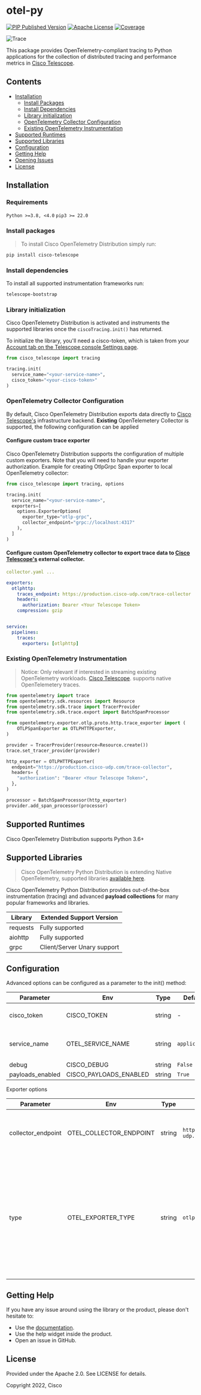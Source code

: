 # otel-py
[![PIP Published Version][pip-image]][pip-url]
[![Apache License][license-image]][license-image]
[![Coverage][coverage-image]][coverage-url]

![Trace](trace.png)

This package provides OpenTelemetry-compliant tracing to Python
applications for the collection of distributed tracing and performance metrics in [Cisco Telescope](https://console.telescope.app/?utm_source=github).

## Contents

- [Installation](#installation)
  - [Install Packages](#install-packages)
  - [Install Dependencies](#install-dependencies)
  - [Library initialization](#library-initialization)
  - [OpenTelemetry Collector Configuration](#opentelemetry-collector-configuration)
  - [Existing OpenTelemetry Instrumentation](#existing-opentelemetry-instrumentation)
- [Supported Runtimes](#supported-runtimes)
- [Supported Libraries](#supported-libraries)
- [Configuration](#configuration)
- [Getting Help](#getting-help)
- [Opening Issues](#opening-issues)
- [License](#license)

## Installation

### Requirements

`Python >=3.8, <4.0`
`pip3 >= 22.0` 

### Install packages
> To install Cisco OpenTelemetry Distribution simply run:

```sh
pip install cisco-telescope
```

### Install dependencies
To install all supported instrumentation frameworks run:
```sh
telescope-bootstrap
```


### Library initialization
Cisco OpenTelemetry Distribution is activated and instruments the supported libraries once the `ciscoTracing.init()` has returned.

To initialize the library, you'll need a cisco-token, which is taken from your [Account tab on the Telescope console Settings page](https://console.telescope.app/settings/account).


```python
from cisco_telescope import tracing

tracing.init(
  service_name="<your-service-name>",
  cisco_token="<your-cisco-token>"
)
```

### OpenTelemetry Collector Configuration

By default, Cisco OpenTelemetry Distribution exports data directly to [Cisco Telescope's](https://console.telescope.app/?utm_source=github) infrastructure backend.
**Existing** OpenTelemetery Collector is supported, the following configuration can be applied

#### Configure custom trace exporter

Cisco OpenTelemetry Distribution supports the configuration of multiple custom exporters. Note that you will need to handle your exporter authorization.
Example for creating OtlpGrpc Span exporter to local OpenTelemetry collector:

```python
from cisco_telescope import tracing, options

tracing.init(
  service_name="<your-service-name>",
  exporters=[
    options.ExporterOptions(
      exporter_type="otlp-grpc",
      collector_endpoint="grpc://localhost:4317"
    ),
  ]
)

```

#### Configure custom OpenTelemetry collector to export trace data to [Cisco Telescope's](https://console.telescope.app/?utm_source=github) external collector.

```yaml
collector.yaml ...

exporters:
  otlphttp:
    traces_endpoint: https://production.cisco-udp.com/trace-collector
    headers:
      authorization: Bearer <Your Telescope Token>
    compression: gzip


service:
  pipelines:
    traces:
      exporters: [otlphttp]
```

### Existing OpenTelemetry Instrumentation

> Notice: Only relevant if interested in streaming existing OpenTelemetry workloads.
> [Cisco Telescope](https://console.telescope.app/?utm_source=github). supports native OpenTelemetery traces.
```python
from opentelemetry import trace
from opentelemetry.sdk.resources import Resource
from opentelemetry.sdk.trace import TracerProvider
from opentelemetry.sdk.trace.export import BatchSpanProcessor

from opentelemetry.exporter.otlp.proto.http.trace_exporter import (
    OTLPSpanExporter as OTLPHTTPExporter,
)

provider = TracerProvider(resource=Resource.create())
trace.set_tracer_provider(provider)

http_exporter = OTLPHTTPExporter(
  endpoint="https://production.cisco-udp.com/trace-collector",
  headers= {
    "authorization": "Bearer <Your Telescope Token>",
  },
)

processor = BatchSpanProcessor(http_exporter)
provider.add_span_processor(processor)
```

## Supported Runtimes
Cisco OpenTelemetry Distribution supports Python 3.6+

## Supported Libraries

> Cisco OpenTelemetry Python Distribution is extending Native OpenTelemetry, supported libraries [available here](https://github.com/open-telemetry/opentelemetry-python-contrib/tree/main/instrumentation).

Cisco OpenTelemetry Python Distribution provides out-of-the-box instrumentation (tracing) and advanced **payload collections** for many popular frameworks and libraries.

| Library  | Extended Support Version    |
|----------|-----------------------------|
| requests | Fully supported             |
| aiohttp  | Fully supported             |
| grpc     | Client/Server Unary support |

## Configuration

Advanced options can be configured as a parameter to the init() method:

| Parameter        | Env                    | Type    | Default       | Description                                                       |
|------------------|------------------------| ------- |---------------| ----------------------------------------------------------------- |
| cisco_token      | CISCO_TOKEN            | string  | -             | Cisco account token                                               |
| service_name     | OTEL_SERVICE_NAME      | string  | `application` | Application name that will be set for traces                      |
| debug            | CISCO_DEBUG            | string  | `False`       | Debug logs                                                        |
| payloads_enabled | CISCO_PAYLOADS_ENABLED | string  | `True`        | Debug logs                                                        |

Exporter options

| Parameter          | Env                     | Type                | Default                                               | Description                                                                                                                                |
|--------------------| ----------------------- | ------------------- | ----------------------------------------------------- |--------------------------------------------------------------------------------------------------------------------------------------------|
| collector_endpoint | OTEL_COLLECTOR_ENDPOINT | string              | `https://production.cisco-udp.com/trace-collector` | The address of the trace collector to send traces to                                                                                       |
| type               | OTEL_EXPORTER_TYPE      | string              | `otlp-http`                                           | The exporter type to use (Currently only `otlp-http` is supported). Multiple exporter option available via init function see example below |

## Getting Help

If you have any issue around using the library or the product, please don't hesitate to:

- Use the [documentation](https://docs.telescope.app).
- Use the help widget inside the product.
- Open an issue in GitHub.

## License

Provided under the Apache 2.0. See LICENSE for details.

Copyright 2022, Cisco

[pip-url]: https://pypi.org/project/cisco-telescope/
[pip-image]: https://img.shields.io/github/v/release/cisco-open/otel-py?include_prereleases&style=for-the-badge
[license-url]: https://github.com/https://github.com/cisco-open/otel-py/blob/main/LICENSE
[license-image]: https://img.shields.io/badge/license-Apache_2.0-green.svg?style=for-the-badge
[coverage-url]: https://codecov.io/gh/cisco-open/otel-py/branch/main/
[coverage-image]: https://img.shields.io/codecov/c/github/cisco-open/otel-py?style=for-the-badge
